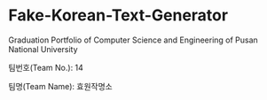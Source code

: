 # Fake-Korean-Text-Generator
 Graduation Portfolio of Computer Science and Engineering of Pusan National University

 팀번호(Team No.): 14
 
 팀명(Team Name): 효원작명소
 

